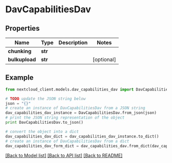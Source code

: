 # DavCapabilitiesDav


## Properties
Name | Type | Description | Notes
------------ | ------------- | ------------- | -------------
**chunking** | **str** |  | 
**bulkupload** | **str** |  | [optional] 

## Example

```python
from nextcloud_client.models.dav_capabilities_dav import DavCapabilitiesDav

# TODO update the JSON string below
json = "{}"
# create an instance of DavCapabilitiesDav from a JSON string
dav_capabilities_dav_instance = DavCapabilitiesDav.from_json(json)
# print the JSON string representation of the object
print DavCapabilitiesDav.to_json()

# convert the object into a dict
dav_capabilities_dav_dict = dav_capabilities_dav_instance.to_dict()
# create an instance of DavCapabilitiesDav from a dict
dav_capabilities_dav_form_dict = dav_capabilities_dav.from_dict(dav_capabilities_dav_dict)
```
[[Back to Model list]](../README.md#documentation-for-models) [[Back to API list]](../README.md#documentation-for-api-endpoints) [[Back to README]](../README.md)


